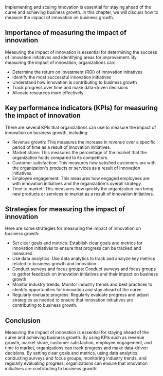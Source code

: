 
Implementing and scaling innovation is essential for staying ahead of the curve and achieving business growth. In this chapter, we will discuss how to measure the impact of innovation on business growth.

Importance of measuring the impact of innovation
------------------------------------------------

Measuring the impact of innovation is essential for determining the success of innovation initiatives and identifying areas for improvement. By measuring the impact of innovation, organizations can:

* Determine the return on investment (ROI) of innovation initiatives
* Identify the most successful innovation initiatives
* Understand how innovation is contributing to business growth
* Track progress over time and make data-driven decisions
* Allocate resources more effectively

Key performance indicators (KPIs) for measuring the impact of innovation
------------------------------------------------------------------------

There are several KPIs that organizations can use to measure the impact of innovation on business growth, including:

* Revenue growth: This measures the increase in revenue over a specific period of time as a result of innovation initiatives.
* Market share: This measures the percentage of the market that the organization holds compared to its competitors.
* Customer satisfaction: This measures how satisfied customers are with the organization's products or services as a result of innovation initiatives.
* Employee engagement: This measures how engaged employees are with innovation initiatives and the organization's overall strategy.
* Time to market: This measures how quickly the organization can bring new products or services to market as a result of innovation initiatives.

Strategies for measuring the impact of innovation
-------------------------------------------------

Here are some strategies for measuring the impact of innovation on business growth:

* Set clear goals and metrics: Establish clear goals and metrics for innovation initiatives to ensure that progress can be tracked and measured.
* Use data analytics: Use data analytics to track and analyze key metrics related to business growth and innovation.
* Conduct surveys and focus groups: Conduct surveys and focus groups to gather feedback on innovation initiatives and their impact on business growth.
* Monitor industry trends: Monitor industry trends and best practices to identify opportunities for innovation and stay ahead of the curve.
* Regularly evaluate progress: Regularly evaluate progress and adjust strategies as needed to ensure that innovation initiatives are contributing to business growth.

Conclusion
----------

Measuring the impact of innovation is essential for staying ahead of the curve and achieving business growth. By using KPIs such as revenue growth, market share, customer satisfaction, employee engagement, and time to market, organizations can track progress and make data-driven decisions. By setting clear goals and metrics, using data analytics, conducting surveys and focus groups, monitoring industry trends, and regularly evaluating progress, organizations can ensure that innovation initiatives are contributing to business growth.
